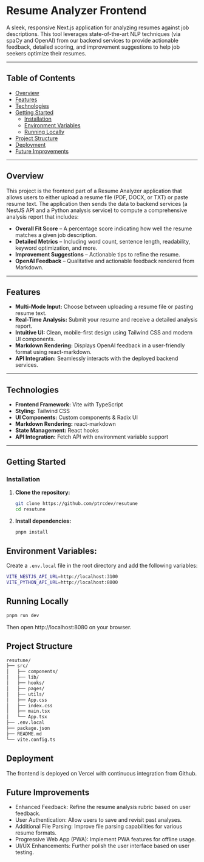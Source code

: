 # Resume Analyzer Frontend

A sleek, responsive Next.js application for analyzing resumes against job descriptions. This tool leverages state-of-the-art NLP techniques (via spaCy and OpenAI) from our backend services to provide actionable feedback, detailed scoring, and improvement suggestions to help job seekers optimize their resumes.

---

## Table of Contents

- [Overview](#overview)
- [Features](#features)
- [Technologies](#technologies)
- [Getting Started](#getting-started)
  - [Installation](#installation)
  - [Environment Variables](#environment-variables)
  - [Running Locally](#running-locally)
- [Project Structure](#project-structure)
- [Deployment](#deployment)
- [Future Improvements](#future-improvements)

---

## Overview

This project is the frontend part of a Resume Analyzer application that allows users to either upload a resume file (PDF, DOCX, or TXT) or paste resume text. The application then sends the data to backend services (a NestJS API and a Python analysis service) to compute a comprehensive analysis report that includes:

- **Overall Fit Score** – A percentage score indicating how well the resume matches a given job description.
- **Detailed Metrics** – Including word count, sentence length, readability, keyword optimization, and more.
- **Improvement Suggestions** – Actionable tips to refine the resume.
- **OpenAI Feedback** – Qualitative and actionable feedback rendered from Markdown.

---

## Features

- **Multi-Mode Input:** Choose between uploading a resume file or pasting resume text.
- **Real-Time Analysis:** Submit your resume and receive a detailed analysis report.
- **Intuitive UI:** Clean, mobile-first design using Tailwind CSS and modern UI components.
- **Markdown Rendering:** Displays OpenAI feedback in a user-friendly format using react-markdown.
- **API Integration:** Seamlessly interacts with the deployed backend services.

---

## Technologies

- **Frontend Framework:** Vite with TypeScript
- **Styling:** Tailwind CSS
- **UI Components:** Custom components & Radix UI
- **Markdown Rendering:** react-markdown
- **State Management:** React hooks
- **API Integration:** Fetch API with environment variable support

---

## Getting Started

### Installation

1. **Clone the repository:**

   ```bash
   git clone https://github.com/ptrcdev/resutune
   cd resutune

2. **Install dependencies:**

   ```bash
   pnpm install
   ```

## Environment Variables:

   Create a `.env.local` file in the root directory and add the following variables:

   ```bash
   VITE_NESTJS_API_URL=http://localhost:3100
   VITE_PYTHON_API_URL=http://localhost:8000
   ```

## Running Locally

   ```bash
   pnpm run dev
   ```

   Then open http://localhost:8080 on your browser.

## Project Structure

```bash
resutune/
├── src/
│   ├── components/
│   ├── lib/
│   ├── hooks/
│   ├── pages/
│   ├── utils/
│   ├── App.css
│   ├── index.css
│   ├── main.tsx
│   └── App.tsx
├── .env.local
├── package.json
├── README.md
└── vite.config.ts
```

## Deployment

The frontend is deployed on Vercel with continuous integration from Github.

## Future Improvements

- Enhanced Feedback: Refine the resume analysis rubric based on user feedback.
- User Authentication: Allow users to save and revisit past analyses.
- Additional File Parsing: Improve file parsing capabilities for various resume formats.
- Progressive Web App (PWA): Implement PWA features for offline usage.
- UI/UX Enhancements: Further polish the user interface based on user testing.
